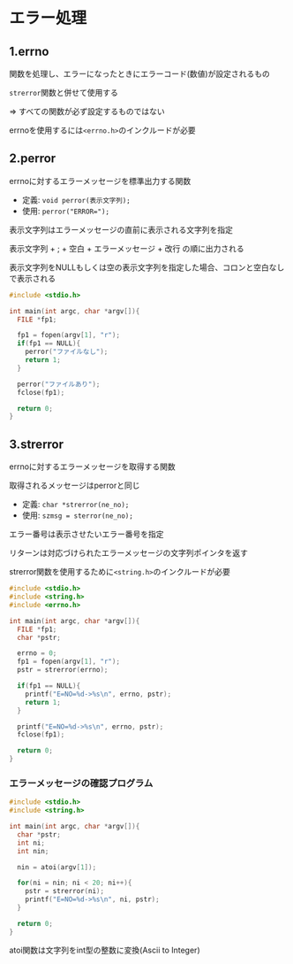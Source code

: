 # エラー処理

## 1.errno
関数を処理し、エラーになったときにエラーコード(数値)が設定されるもの

`strerror`関数と併せて使用する

=> すべての関数が必ず設定するものではない

errnoを使用するには`<errno.h>`のインクルードが必要

## 2.perror
errnoに対するエラーメッセージを標準出力する関数

- 定義: `void perror(表示文字列);`
- 使用: `perror("ERROR=");`

表示文字列はエラーメッセージの直前に表示される文字列を指定

表示文字列 + ; + 空白 + エラーメッセージ + 改行 の順に出力される

表示文字列をNULLもしくは空の表示文字列を指定した場合、コロンと空白なしで表示される

```c
#include <stdio.h>

int main(int argc, char *argv[]){
  FILE *fp1;

  fp1 = fopen(argv[1], "r");
  if(fp1 == NULL){
    perror("ファイルなし");
    return 1;
  }

  perror("ファイルあり");
  fclose(fp1);

  return 0;
}
```

## 3.strerror
errnoに対するエラーメッセージを取得する関数

取得されるメッセージはperrorと同じ

- 定義: `char *strerror(ne_no);`
- 使用: `szmsg = sterror(ne_no);`

エラー番号は表示させたいエラー番号を指定

リターンは対応づけられたエラーメッセージの文字列ポインタを返す

strerror関数を使用するために`<string.h>`のインクルードが必要

```c
#include <stdio.h>
#include <string.h>
#include <errno.h>

int main(int argc, char *argv[]){
  FILE *fp1;
  char *pstr;

  errno = 0;
  fp1 = fopen(argv[1], "r");
  pstr = strerror(errno);

  if(fp1 == NULL){
    printf("E=NO=%d->%s\n", errno, pstr);
    return 1;
  }

  printf("E=NO=%d->%s\n", errno, pstr);
  fclose(fp1);

  return 0;
}
```
### エラーメッセージの確認プログラム
```c
#include <stdio.h>
#include <string.h>

int main(int argc, char *argv[]){
  char *pstr;
  int ni;
  int nin;

  nin = atoi(argv[1]);

  for(ni = nin; ni < 20; ni++){
    pstr = strerror(ni);
    printf("E=NO=%d->%s\n", ni, pstr);
  }

  return 0;
}
```
atoi関数は文字列をint型の整数に変換(Ascii to Integer)

